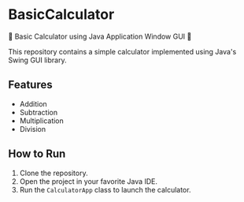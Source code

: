 # **BasicCalculator**

🚀 Basic Calculator using Java Application Window GUI 🧮

This repository contains a simple calculator implemented using Java's Swing GUI library.

## Features
- Addition
- Subtraction
- Multiplication
- Division

## How to Run
1. Clone the repository.
2. Open the project in your favorite Java IDE.
3. Run the `CalculatorApp` class to launch the calculator.

